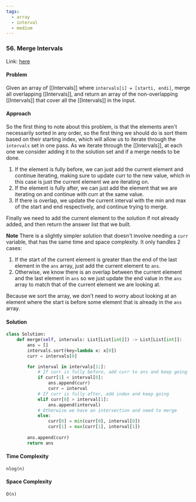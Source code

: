 ```yaml
---
tags:
  - array
  - interval
  - medium
---
```


### 56. Merge Intervals

Link: [here](https://leetcode.com/problems/merge-intervals/description/)

#### Problem
Given an array of [[Intervals]] where `intervals[i] = [starti, endi]`, merge all overlapping [[Intervals]], and return an array of the non-overlapping [[Intervals]] that cover all the [[Intervals]] in the input.

#### Approach
So the first thing to note about this problem, is that the elements aren't necessarily sorted in any order, so the first thing we should do is sort them based on their starting index, which will allow us to iterate through the `intervals` set in one pass.
As we iterate through the [[Intervals]], at each one we consider adding it to the solution set and if a merge needs to be done.
1. If the element is fully before, we can just add the current element and continue iterating, making sure to update curr to the new value, which in this case is just the current element we are iterating on.
2. If the element is fully after, we can just add the element that we are iterating on and continue with curr at the same value.
3. If there is overlap, we update the current interval with the min and max of the start and end respectively, and continue trying to merge.
   
Finally we need to add the current element to the solution if not already added, and then return the answer list that we built.

**Note**
There is a slightly simpler solution that doesn't involve needing a `curr` variable, that has the same time and space complexity. It only handles 2 cases:
1. If the start of the current element is greater than the end of the last element in the `ans` array, just add the current element to `ans`.
2. Otherwise, we know there is an overlap between the current element and the last element in `ans` so we just update the end value in the `ans` array to match that of the current element we are looking at. 
   
Because we sort the array, we don't need to worry about looking at an element where the start is before some element that is already in the `ans` array.

#### Solution
```python 
class Solution:
    def merge(self, intervals: List[List[int]]) -> List[List[int]]:
        ans = []
        intervals.sort(key=lambda x: x[0])
        curr = intervals[0]

        for interval in intervals[1:]:
            # If curr is fully before, add curr to ans and keep going
            if curr[1] < interval[0]:
                ans.append(curr) 
                curr = interval
            # If curr is fully after, add index and keep going
            elif curr[0] > interval[1]:
                ans.append(interval)
            # Otherwise we have an intersection and need to merge
            else:
                curr[0] = min(curr[0], interval[0])
                curr[1] = max(curr[1], interval[1])
        
        ans.append(curr)
        return ans
```

#### Time Complexity
`nlog(n)`

#### Space Complexity
`O(n)`

